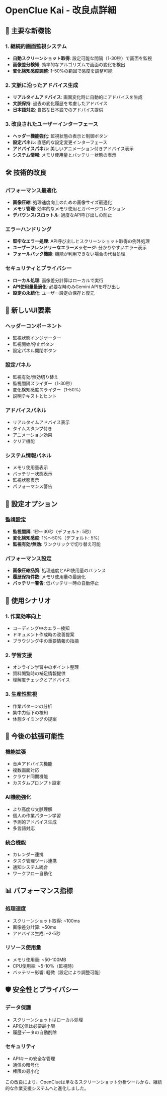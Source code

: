 # OpenClue Kai - 改良点詳細

## 🚀 主要な新機能

### 1. 継続的画面監視システム
- **自動スクリーンショット取得**: 設定可能な間隔（1-30秒）で画面を監視
- **画像差分検知**: 効率的なアルゴリズムで画面の変化を検出
- **変化検知感度調整**: 1-50%の範囲で感度を調整可能

### 2. 文脈に沿ったアドバイス生成
- **リアルタイムアドバイス**: 画面変化時に自動的にアドバイスを生成
- **文脈保持**: 過去の変化履歴を考慮したアドバイス
- **日本語対応**: 自然な日本語でのアドバイス提供

### 3. 改良されたユーザーインターフェース
- **ヘッダー機能強化**: 監視状態の表示と制御ボタン
- **設定パネル**: 直感的な設定変更インターフェース
- **アドバイスパネル**: 美しいアニメーション付きアドバイス表示
- **システム情報**: メモリ使用量とバッテリー状態の表示

## 🛠️ 技術的改良

### パフォーマンス最適化
- **画像圧縮**: 処理速度向上のための画像サイズ最適化
- **メモリ管理**: 効率的なメモリ使用とガベージコレクション
- **デバウンス/スロットル**: 過度なAPI呼び出しの防止

### エラーハンドリング
- **堅牢なエラー処理**: API呼び出しとスクリーンショット取得の例外処理
- **ユーザーフレンドリーなエラーメッセージ**: 分かりやすいエラー表示
- **フォールバック機能**: 機能が利用できない場合の代替処理

### セキュリティとプライバシー
- **ローカル処理**: 画像差分計算はローカルで実行
- **API使用量最適化**: 必要な時のみGemini APIを呼び出し
- **設定の永続化**: ユーザー設定の保存と復元

## 📱 新しいUI要素

### ヘッダーコンポーネント
- 監視状態インジケーター
- 監視開始/停止ボタン
- 設定パネル開閉ボタン

### 設定パネル
- 監視有効/無効切り替え
- 監視間隔スライダー（1-30秒）
- 変化検知感度スライダー（1-50%）
- 説明テキストとヒント

### アドバイスパネル
- リアルタイムアドバイス表示
- タイムスタンプ付き
- アニメーション効果
- クリア機能

### システム情報パネル
- メモリ使用量表示
- バッテリー状態表示
- 監視状態表示
- パフォーマンス警告

## 🔧 設定オプション

### 監視設定
- **監視間隔**: 1秒〜30秒（デフォルト: 5秒）
- **変化検知感度**: 1%〜50%（デフォルト: 5%）
- **監視有効/無効**: ワンクリックで切り替え可能

### パフォーマンス設定
- **画像圧縮品質**: 処理速度とAPI使用量のバランス
- **履歴保持件数**: メモリ使用量の最適化
- **バッテリー警告**: 低バッテリー時の自動停止

## 🎯 使用シナリオ

### 1. 作業効率向上
- コーディング中のエラー検知
- ドキュメント作成時の改善提案
- ブラウジング中の重要情報の指摘

### 2. 学習支援
- オンライン学習中のポイント整理
- 資料閲覧時の補足情報提供
- 理解度チェックとアドバイス

### 3. 生産性監視
- 作業パターンの分析
- 集中力低下の検知
- 休憩タイミングの提案

## 🔄 今後の拡張可能性

### 機能拡張
- 音声アドバイス機能
- 複数画面対応
- クラウド同期機能
- カスタムプロンプト設定

### AI機能強化
- より高度な文脈理解
- 個人の作業パターン学習
- 予測的アドバイス生成
- 多言語対応

### 統合機能
- カレンダー連携
- タスク管理ツール連携
- 通知システム統合
- ワークフロー自動化

## 📊 パフォーマンス指標

### 処理速度
- スクリーンショット取得: ~100ms
- 画像差分計算: ~50ms
- アドバイス生成: ~2-5秒

### リソース使用量
- メモリ使用量: ~50-100MB
- CPU使用率: ~5-10%（監視時）
- バッテリー影響: 軽微（設定により調整可能）

## 🛡️ 安全性とプライバシー

### データ保護
- スクリーンショットはローカル処理
- API送信は必要最小限
- 履歴データの自動削除

### セキュリティ
- APIキーの安全な管理
- 通信の暗号化
- 権限の最小化

この改良により、OpenClueは単なるスクリーンショット分析ツールから、継続的な作業支援システムへと進化しました。